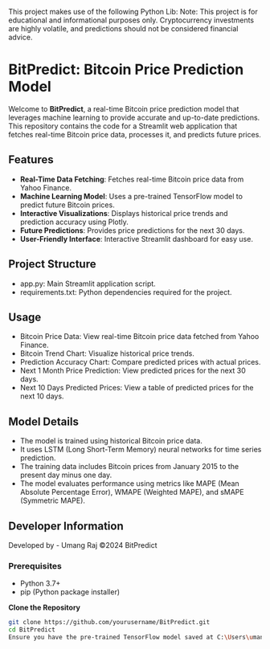 This project makes use of the following Python Lib:
Note: This project is for educational and informational purposes only. Cryptocurrency investments are highly volatile, and predictions should not be considered financial advice.

# BitPredict: Bitcoin Price Prediction Model

Welcome to **BitPredict**, a real-time Bitcoin price prediction model that leverages machine learning to provide accurate and up-to-date predictions. This repository contains the code for a Streamlit web application that fetches real-time Bitcoin price data, processes it, and predicts future prices.

## Features

- **Real-Time Data Fetching**: Fetches real-time Bitcoin price data from Yahoo Finance.
- **Machine Learning Model**: Uses a pre-trained TensorFlow model to predict future Bitcoin prices.
- **Interactive Visualizations**: Displays historical price trends and prediction accuracy using Plotly.
- **Future Predictions**: Provides price predictions for the next 30 days.
- **User-Friendly Interface**: Interactive Streamlit dashboard for easy use.

## Project Structure
- app.py: Main Streamlit application script.
- requirements.txt: Python dependencies required for the project.

## Usage
- Bitcoin Price Data: View real-time Bitcoin price data fetched from Yahoo Finance.
- Bitcoin Trend Chart: Visualize historical price trends.
- Prediction Accuracy Chart: Compare predicted prices with actual prices.
- Next 1 Month Price Prediction: View predicted prices for the next 30 days.
- Next 10 Days Predicted Prices: View a table of predicted prices for the next 10 days.

## Model Details
- The model is trained using historical Bitcoin price data.
- It uses LSTM (Long Short-Term Memory) neural networks for time series prediction.
- The training data includes Bitcoin prices from January 2015 to the present day minus one day.
- The model evaluates performance using metrics like MAPE (Mean Absolute Percentage Error), WMAPE (Weighted MAPE), and sMAPE (Symmetric MAPE).

## Developer Information
Developed by - Umang Raj
©2024 BitPredict

### Prerequisites

- Python 3.7+
- pip (Python package installer)

**Clone the Repository**
   ```bash
   git clone https://github.com/yourusername/BitPredict.git
   cd BitPredict
Ensure you have the pre-trained TensorFlow model saved at C:\Users\umang\Bitcoin_Price_Prediction_model.keras. Adjust the path in the code if your model is saved elsewhere.
